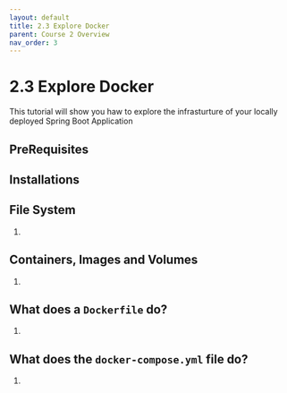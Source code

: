 ```yaml
---
layout: default
title: 2.3 Explore Docker
parent: Course 2 Overview
nav_order: 3
---
```

# 2.3 Explore Docker
This tutorial will show you haw to explore the infrasturture of your locally deployed Spring Boot Application

## PreRequisites
## Installations

## File System
1. 

## Containers, Images and Volumes
1. 

## What does a `Dockerfile` do?
1. 

## What does the `docker-compose.yml` file do?
1. 

